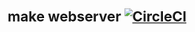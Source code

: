 # make webserver [![CircleCI](https://circleci.com/gh/aziz819/Httpwebpage.svg?style=svg)](https://circleci.com/gh/aziz819/Httpwebpage)